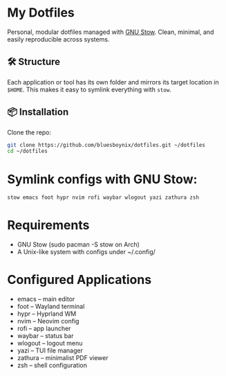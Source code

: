 # My Dotfiles

Personal, modular dotfiles managed with [GNU Stow](https://www.gnu.org/software/stow/). Clean, minimal, and easily reproducible across systems.

## 🛠 Structure

Each application or tool has its own folder and mirrors its target location in `$HOME`. This makes it easy to symlink everything with `stow`.

## 📦 Installation
Clone the repo:
```bash
git clone https://github.com/bluesboynix/dotfiles.git ~/dotfiles
cd ~/dotfiles
```
# Symlink configs with GNU Stow:
```bash
stow emacs foot hypr nvim rofi waybar wlogout yazi zathura zsh
```
# Requirements
* GNU Stow (sudo pacman -S stow on Arch)
* A Unix-like system with configs under ~/.config/
# Configured Applications
* emacs – main editor
* foot – Wayland terminal
* hypr – Hyprland WM
* nvim – Neovim config
* rofi – app launcher
* waybar – status bar
* wlogout – logout menu
* yazi – TUI file manager
* zathura – minimalist PDF viewer
* zsh – shell configuration
